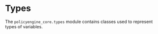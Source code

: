 # Types

The `policyengine_core.types` module contains classes used to represent types of variables.
